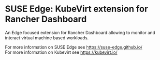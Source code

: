 # SUSE Edge: KubeVirt extension for Rancher Dashboard

An Edge focused extension for Rancher Dashboard allowing to monitor and interact virtual machine based workloads.

For more information on SUSE Edge see https://suse-edge.github.io/ \
For more information on Kubevirt see https://kubevirt.io/
